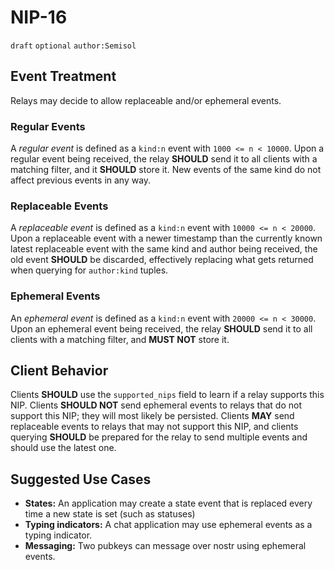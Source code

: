 # NIP-16

`draft` `optional` `author:Semisol`

## Event Treatment

Relays may decide to allow replaceable and/or ephemeral events.

### Regular Events

A _regular event_ is defined as a `kind:n` event with `1000 <= n < 10000`.
Upon a regular event being received, the relay **SHOULD** send it to all clients with a matching filter, and it **SHOULD** store it.
New events of the same kind do not affect previous events in any way.

### Replaceable Events

A _replaceable event_ is defined as a `kind:n` event with `10000 <= n < 20000`.
Upon a replaceable event with a newer timestamp than the currently known latest replaceable event with the same kind and author being received, the old event **SHOULD** be discarded, effectively replacing what gets returned when querying for `author:kind` tuples.

### Ephemeral Events

An _ephemeral event_ is defined as a `kind:n` event with `20000 <= n < 30000`.
Upon an ephemeral event being received, the relay **SHOULD** send it to all clients with a matching filter, and **MUST NOT** store it.

## Client Behavior

Clients **SHOULD** use the `supported_nips` field to learn if a relay supports this NIP.
Clients **SHOULD NOT** send ephemeral events to relays that do not support this NIP; they will most likely be persisted.
Clients **MAY** send replaceable events to relays that may not support this NIP, and clients querying **SHOULD** be prepared for the relay to send multiple events and should use the latest one.

## Suggested Use Cases

- **States:** An application may create a state event that is replaced every time a new state is set (such as statuses)
- **Typing indicators:** A chat application may use ephemeral events as a typing indicator.
- **Messaging:** Two pubkeys can message over nostr using ephemeral events.
